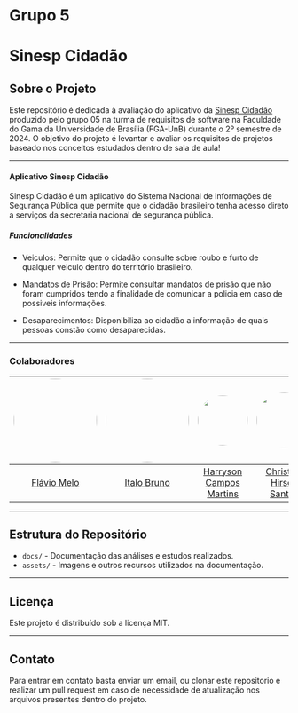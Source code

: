 # Grupo 5

# Sinesp Cidadão

## Sobre o Projeto

Este repositório é dedicada à avaliação do aplicativo da [Sinesp Cidadão](https://play.google.com/store/apps/details?id=br.gov.sinesp.cidadao.android&hl=pt_BR&gl=US) produzido pelo grupo 05 na turma de requisitos de software na Faculdade do Gama da Universidade de Brasília (FGA-UnB) durante o 2º semestre de 2024. O objetivo do projeto é levantar e avaliar os requisitos de projetos baseado nos conceitos estudados dentro de sala de aula!

-------

#### Aplicativo Sinesp Cidadão

Sinesp Cidadão é um aplicativo do Sistema Nacional de informações de Segurança Pública que permite que o cidadão brasileiro tenha acesso direto a serviços da secretaria nacional de segurança pública.

##### Funcionalidades

- Veiculos: Permite que o cidadão consulte sobre roubo e furto de qualquer veiculo dentro do território brasileiro.

- Mandatos de Prisão: Permite consultar mandatos de prisão que não foram cumpridos tendo a finalidade de comunicar a policia em caso de possiveis informações.

- Desaparecimentos: Disponibiliza ao cidadão a informação de quais pessoas constão como desaparecidas.

-------
### Colaboradores

| <img src="https://avatars.githubusercontent.com/u/91036264?v=4" width="150px" style="border-radius: 50%;"> | <img src="https://avatars.githubusercontent.com/u/52352651?v=4" width="150px" style="border-radius: 50%;"> | <img src="https://avatars.githubusercontent.com/u/129622482?v=4" width="90px" style="border-radius: 50%;"> | <img src="https://avatars.githubusercontent.com/u/80042310?v=4" width="100px" style="border-radius: 50%;"> |
|:----------------------------------------------------------:|:------------------------------------------------:|:-------------------------------------------------------------:|:----------------------------------------------------:|
| [Flávio Melo](https://github.com/flavioovatsug)     | [Italo Bruno](https://github.com/ItaloBrunoM)      | [Harryson Campos Martins](https://github.com/harry-cmartin)      | [Christian Hirsch Santos](https://github.com/crstyhs)


-------
## Estrutura do Repositório

* `docs/` - Documentação das análises e estudos realizados.
* `assets/` - Imagens e outros recursos utilizados na documentação.

-------
## Licença

Este projeto é distribuído sob a licença MIT.

-------
## Contato

Para entrar em contato basta enviar um email, ou clonar este repositorio e realizar um pull request em caso de necessidade de atualização nos arquivos presentes dentro do projeto.